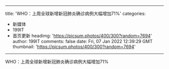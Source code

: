
---
title: 'WHO：上周全球新增新冠肺炎确诊病例大幅增加71%'
categories: 
 - 新媒体
 - 199IT
 - 首页更新
headimg: 'https://picsum.photos/400/300?random=7694'
author: 199IT
comments: false
date: Fri, 07 Jan 2022 12:39:29 GMT
thumbnail: 'https://picsum.photos/400/300?random=7694'
---

<div>   
WHO：上周全球新增新冠肺炎确诊病例大幅增加71%  
</div>
            